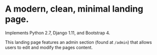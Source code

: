 # A modern, clean, minimal landing page.


Implements Python 2.7, Django 1.11, and Bootstrap 4.


This landing page features an admin section (found at `/admin`) that allows users to edit and modify the pages content.
